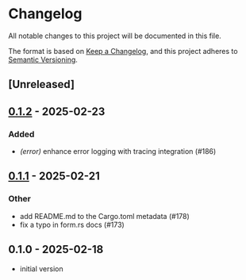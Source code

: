 # Changelog

All notable changes to this project will be documented in this file.

The format is based on [Keep a Changelog](https://keepachangelog.com/en/1.0.0/),
and this project adheres to [Semantic Versioning](https://semver.org/spec/v2.0.0.html).

## [Unreleased]

## [0.1.2](https://github.com/cot-rs/cot/compare/cot-v0.1.1...cot-v0.1.2) - 2025-02-23

### Added

- *(error)* enhance error logging with tracing integration (#186)

## [0.1.1](https://github.com/cot-rs/cot/compare/cot-v0.1.0...cot-v0.1.1) - 2025-02-21

### Other

- add README.md to the Cargo.toml metadata (#178)
- fix a typo in form.rs docs (#173)

## 0.1.0 - 2025-02-18

- initial version
